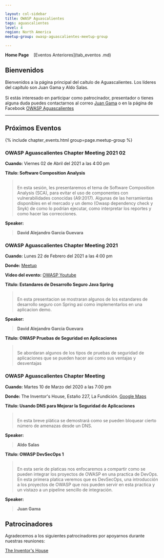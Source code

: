 ```yaml
---

layout: col-sidebar
title: OWASP Aguascalientes 
tags: aguascalientes
level: 4
region: North America
meetup-group: owasp-aguascalientes-meetup-group

---
```

<strong>Home Page</strong>
&nbsp;&nbsp;&nbsp;[Eventos Anteriores](tab_eventos .md)

Bienvenidos
---------------

Bienvenidos a la página principal del caítulo de Aguascalientes. Los líderes del capítulo son Juan Gama y Aldo Salas.
<br><br>
Si estás interesado en participar como patrocinador, presentador o
tienes alguna duda puedes contactarnos al correo [Juan Gama](mailto:juan.gama@owasp.org) o en la página de Facebook [OWASP Aguascalientes](https://www.facebook.com/OWASPAguascalientes/)
<hr/>

Próximos Eventos
---------------

{% include chapter_events.html group=page.meetup-group %}

### OWASP Aguascalientes Chapter Meeting 2021 02

**Cuando:** Viernes 02 de Abril del 2021 a las 4:00 pm

**Título: Software Composition Analysis** 
<blockquote> 
<br>
En esta sesión, les presentaremos el tema de Software Composition Analysis (SCA), para evitar el uso de componentes con vulnerabilidades conocidas (A9:2017). Algunas de las herramientas disponibles en el mercado y un demo (Owasp dependency check y Snyk) de como lo podrían ejecutar, como interpretar los reportes y como hacer las correcciones.
</blockquote>

**Speaker:** 
<blockquote>
<b>David Alejandro Garcia Guevara</b> 
</blockquote>


### OWASP Aguascalientes Chapter Meeting 2021

**Cuando:** Lunes 22 de Febrero del 2021 a las 4:00 pm

**Donde:** [Meetup](https://www.meetup.com/owasp-aguascalientes-meetup-group/events/276521209/)

**Video del evento:** [OWASP Youtube](https://youtu.be/gVmAuZn6bIs)

**Título: Estandares de Desarrollo Seguro Java Spring** 
<blockquote> 
<br>
En esta presentacion se mostraran algunos de los estandares de desarrollo seguro con Spring asi como implementarlos en una aplicacion demo.
</blockquote>

**Speaker:** 
<blockquote>
<b>David Alejandro Garcia Guevara</b> 
</blockquote>

**Título: OWASP Pruebas de Seguridad en Aplicaciones** 
<blockquote> 
<br>
Se abordaran algunos de los tipos de pruebas de seguridad de aplicaciones que se pueden hacer asi como sus ventajas y desventajas
</blockquote>


### OWASP Aguascalientes Chapter Meeting

**Cuando:** Martes 10 de Marzo del 2020 a las 7:00 pm

**Donde:** The Inventor's House, Estaño 227, La Fundición. [Google Maps](https://www.google.com.mx/maps/place/The+Inventor's+House/@21.9008969,-102.3185788,17z/data=!3m1!4b1!4m2!3m1!1s0x8429ee8836a23da9:0x3db4cc1feb784d6d?hl=en) 

**Título: Usando DNS para Mejorar la Seguridad de Aplicaciones** 
<blockquote> 
<br>
En esta breve plática se demostrará como se pueden bloquear cierto número de amenazas desde un DNS.
</blockquote>

**Speaker:** 
<blockquote>
<b>Aldo Salas</b> 
</blockquote>

**Título: OWASP DevSecOps 1** 
<blockquote> 
<br>
En esta serie de platicas nos enfocaremos a compartir como se pueden integrar los proyectos de OWASP en una practica de DevOps. 
En esta primera platica veremos que es DevSecOps, una introducción a los proyectos de OWASP que nos pueden servir en esta practica y un vistazo a un pipeline sencillo de integración.
</blockquote>

**Speaker:** 
<blockquote>
<b>Juan Gama</b> 
</blockquote>

## Patrocinadores

Agradecemos a los siguientes patrocinadores por apoyarnos durante
nuestras reuniones:

[The Inventor's House](http://theinventorhouse.org/)

<!--
```
## Welcome
Include some information here about your chapter

## Participation
The Open Web Application Security Project (OWASP) is a nonprofit foundation that works to improve the security of software. All of our projects ,tools, documents, forums, and chapters are free and open to anyone interested in improving application security. 

Chapters are led by local leaders in accordance with the [Chapter Leader Handbook](/www-policy/rules-of-procedure/chapter-handbook). Financial contributions should only be made online using the authorized online donation button. To be a SPEAKER at ANY OWASP Chapter in the world simply review the [speaker agreement](/www-policy/speaker-agreement) and then contact the local chapter leader with details of what OWASP Project, independent research, or related software security topic you would like to present.

Everyone is welcome and encouraged to participate in our [Projects](/projects), [Local Chapters](/chapters), [Events](/events), [Online Groups](https://groups.google.com/a/owasp.com/){:target='_blank'}, and [Community Slack Channel](https://owasp.slack.com/){:target='_blank'}. We especially encourage diversity in all our initiatives. OWASP is a fantastic place to learn about application security, to network, and even to build your reputation as an expert. We also encourage you to be [become a member](/membership) or consider a [donation](/donate) to support our ongoing work.

## Local News
- Meeting Location
- Everyone is welcome to join us at our chapter meetings.

```
{info.md}

This separate file is where you should place links to your Google Group and Meetup page. It will be automatically rendered in the column sidebar.

{leaders.md}

Another separate file that should simply include each leaders name with mailto link as a list. It will also be automatically rendered in the column sidebar.

-->
